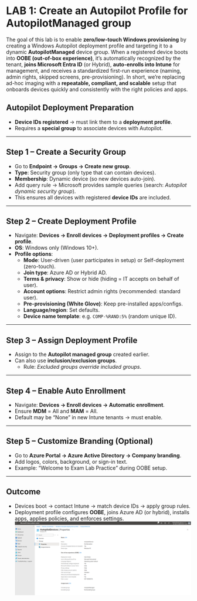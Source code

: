 # LAB 1: Create an Autopilot Profile for AutopilotManaged group

The goal of this lab is to enable **zero/low-touch Windows provisioning** by creating a Windows Autopilot deployment profile and targeting it to a dynamic **AutopilotManaged** device group. When a registered device boots into **OOBE (out-of-box experience)**, it’s automatically recognized by the tenant, **joins Microsoft Entra ID** (or Hybrid), **auto-enrolls into Intune** for management, and receives a standardized first-run experience (naming, admin rights, skipped screens, pre-provisioning). In short, we’re replacing ad-hoc imaging with a **repeatable, compliant, and scalable** setup that onboards devices quickly and consistently with the right policies and apps.

## **Autopilot Deployment Preparation**

- **Device IDs registered** → must link them to a **deployment profile**.
- Requires a **special group** to associate devices with Autopilot.

---

## **Step 1 – Create a Security Group**

- Go to **Endpoint → Groups → Create new group**.
- **Type**: Security group (only type that can contain devices).
- **Membership**: Dynamic device (so new devices auto-join).
- Add query rule → Microsoft provides sample queries (search: *Autopilot dynamic security group*).
- This ensures all devices with registered **device IDs** are included.

---

## **Step 2 – Create Deployment Profile**

- Navigate: **Devices → Enroll devices → Deployment profiles → Create profile**.
- **OS**: Windows only (Windows 10+).
- **Profile options**:
    - **Mode**: User-driven (user participates in setup) or Self-deployment (zero-touch).
    - **Join type**: Azure AD or Hybrid AD.
    - **Terms & privacy**: Show or hide (hiding = IT accepts on behalf of user).
    - **Account options**: Restrict admin rights (recommended: standard user).
    - **Pre-provisioning (White Glove)**: Keep pre-installed apps/configs.
    - **Language/region**: Set defaults.
    - **Device name template**: e.g. `COMP-%RAND:5%` (random unique ID).

---

## **Step 3 – Assign Deployment Profile**

- Assign to the **Autopilot managed group** created earlier.
- Can also use **inclusion/exclusion groups**.
    - Rule: *Excluded groups override included groups*.

---

## **Step 4 – Enable Auto Enrollment**

- Navigate: **Devices → Enroll devices → Automatic enrollment**.
- Ensure **MDM** = All and **MAM** = All.
- Default may be “None” in new Intune tenants → must enable.

---

## **Step 5 – Customize Branding (Optional)**

- Go to **Azure Portal → Azure Active Directory → Company branding**.
- Add logos, colors, background, or sign-in text.
- Example: “Welcome to Exam Lab Practice” during OOBE setup.

---

## **Outcome**

- Devices boot → contact Intune → match device IDs → apply group rules.
- Deployment profile configures **OOBE**, joins Azure AD (or hybrid), installs apps, applies policies, and enforces settings.
![LAB 1](lab1.png)
